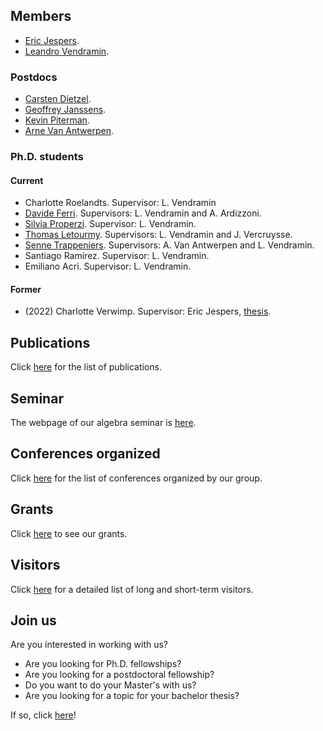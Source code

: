## Members

* [Eric Jespers](https://ericjespers.github.io).
* [Leandro Vendramin](https://leandrovendramin.org/).

### Postdocs

* [Carsten Dietzel](https://sites.google.com/view/carstendietzel/startseite?pli=1).
* [Geoffrey Janssens](https://geoffreyjanssens.github.io/).
* [Kevin Piterman](http://mate.dm.uba.ar/~kpiterman/).
* [Arne Van Antwerpen](https://vanantwerpen.github.io/).

### Ph.D. students

#### Current

* Charlotte Roelandts. Supervisor: L. Vendramin
* [Davide Ferri](https://sites.google.com/view/davide-ferri/). Supervisors: L. Vendramin and A. Ardizzoni.
* [Silvia Properzi](https://properzi.github.io). Supervisor: L. Vendramin. 
* [Thomas Letourmy](https://sites.google.com/view/thomas-letourmy/home). Supervisors: L. Vendramin and J. Vercruysse. 
* [Senne Trappeniers](https://sites.google.com/view/sennetrappeniers/homepage). Supervisors: A. Van Antwerpen and L. Vendramin.
* Santiago Ramírez. Supervisor: L. Vendramin.
* Emiliano Acri. Supervisor: L. Vendramin. 

#### Former

* (2022) Charlotte Verwimp. Supervisor: Eric Jespers, [thesis](https://leandrovendramin.org/files/verwimp.pdf).

## Publications

Click [here](publications.md) for the list of publications.

## Seminar 

The webpage of our algebra seminar is [here](seminar.md). 

## Conferences organized 

Click [here](conferences.md) for the list of conferences organized by our group. 

## Grants 

Click [here](grants.md) to see our grants. 

## Visitors

Click [here](visitors.md) for a detailed list of long and short-term visitors. 

## Join us

Are you interested in working with us? 

* Are you looking for Ph.D. fellowships?  
* Are you looking for a postdoctoral fellowship? 
* Do you want to do your Master's with us?
* Are you looking for a topic for your bachelor thesis?  

If so, click [here](joinus.md)!
